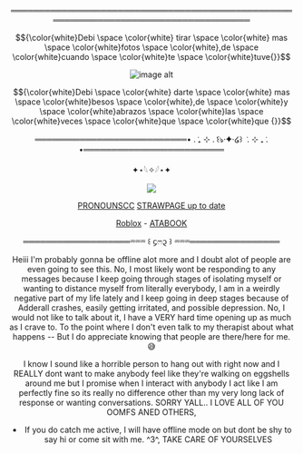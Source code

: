 

<div align="center">


═════════════════════════════════════════════════════════════════════════════════════

$${\color{white}Debi \space \color{white} tirar \space \color{white} mas  \space \color{white}fotos  \space \color{white},de  \space \color{white}cuando  \space \color{white}te \space \color{white}tuve{}}$$


![image alt](https://media.discordapp.net/attachments/1028737434252488756/1432205050054316052/IMG_7708.jpg?ex=69003465&is=68fee2e5&hm=afbae3733be20ce2cfcb0b60cd1fc98b12f3bcd221b6d8dc66d2350e6a4eeee3&=&format=webp&width=846&height=846)
<div align="center">

$${\color{white}Debi  \space \color{white} darte  \space \color{white} mas  \space \color{white}besos   \space \color{white},de  \space \color{white}y   \space \color{white}abrazos  \space \color{white}las \space \color{white}veces   \space \color{white}que \space \color{white}que {}}$$

═══════════════════════════• . ݁₊ ⊹ . ݁꒰ঌ·✦·໒꒱ ݁ . ⊹ ₊ ݁. •═════════════════════════

<div align="center">

✦⋆𓆩✧𓆪⋆✦

![](https://komarev.com/ghpvc/?username=dummyinbed&label=MYTHS&color=ff69b4&style=flat)

[PRONOUNSCC](https://pronouns.cc/@AngelWithoutwings) [STRAWPAGE up to date](https://2rings1pistol.straw.page/)

<div align="center">


<div align="center">

[Roblox](https://www.roblox.com/users/1022725107/profile) - [ATABOOK](https://dummysblood.atabook.org/)
<div align="center">
<div align="center">
  
═══════════════════⏔⏔⏔ ꒰ ᧔ෆ᧓ ꒱ ⏔⏔⏔════════════════

Heiii I'm probably gonna be offline alot more and I doubt alot of people are even going to see this. No, I most likely wont be responding to any messages because I keep going through stages of isolating myself or wanting to distance myself from literally everybody, I am in a weirdly negative part of my life lately and I keep going in deep stages because of Adderall crashes, easily getting irritated, and possible depression.
No, I would not like to talk about it, I have a VERY hard time opening up as much as I crave to. To the point where I don't even talk to my therapist about what happens -- But I do appreciate knowing that people are there/here for me. 😅

I know I sound like a horrible person to hang out with right now and I REALLY dont want to make anybody feel like they're walking on eggshells around me but I promise when I interact with anybody I act like I am perfectly fine so its really no difference other than my very long lack of response or wanting conversations. SORRY YALL.. I LOVE ALL OF YOU OOMFS ANED OTHERS,

* If you do catch me active, I will have offline mode on but dont be shy to say hi or come sit with me. ^3^, TAKE CARE OF YOURSELVES
